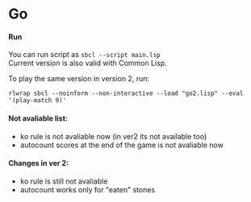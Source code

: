 # Go

#### Run
You can run script as `sbcl --script main.lsp`\
Current version is also valid with Common Lisp.

To play the same version in version 2, run:
```shell
rlwrap sbcl --noinform --non-interactive --load "go2.lisp" --eval '(play-match 9)'
```

#### Not avaliable list:
- ko rule is not avaliable now (in ver2 its not available too)
- autocount scores at the end of the game is not avaliable now

#### Changes in ver 2:
- ko rule is still not avaliable
- autocount works only for "eaten" stones
